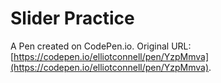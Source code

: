# Slider Practice

A Pen created on CodePen.io. Original URL: [https://codepen.io/elliotconnell/pen/YzpMmva](https://codepen.io/elliotconnell/pen/YzpMmva).


